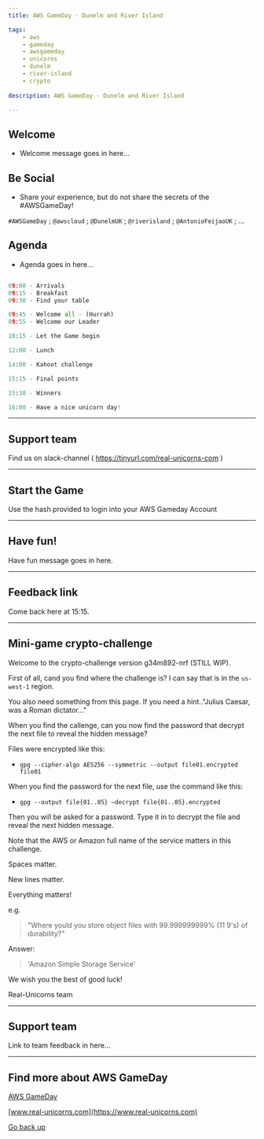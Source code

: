 ```yaml
---
title: AWS GameDay - Dunelm and River Island

tags:
    - aws
    - gameday
    - awsgameday
    - unicorns
    - dunelm
    - river-island
    - crypto
    
description: AWS GameDay - Dunelm and River Island

---
```


## Welcome

- Welcome message goes in here...

## Be Social

- Share your experience, but do not share the secrets of the #AWSGameDay!

`#AWSGameDay` ; `@awscloud` ; `@DunelmUK` ; `@riverisland` ; `@AntonioFeijaoUK` ; ... 

## Agenda

- Agenda goes in here...

```python

09:00 - Arrivals
09:15 - Breakfast
09:30 - Find your table

09:45 - Welcome all - (Hurrah)
09:55 - Welcome our Leader

10:15 - Let the Game begin

12:00 - Lunch

14:00 - Kahoot challenge

15:15 - Final points

15:30 - Winners

16:00 - Have a nice unicorn day!

```
---

## Support team

Find us on slack-channel ( https://tinyurl.com/real-unicorns-com )

---

## Start the Game

Use the hash provided to login into your AWS Gameday Account

---

## Have fun!

Have fun message goes in here.

---

## Feedback link

Come back here at 15:15.

---

## Mini-game crypto-challenge

Welcome to the crypto-challenge version g34m892-nrf (STILL WIP).

First of all, cand you find where the challenge is? I can say that is in the `us-west-1` region.

You also need something from this page. If you need a hint.."Julius Caesar, was a Roman dictator..."

When you find the callenge, can you now find the password that decrypt the next file to reveal the hidden message?

Files were encrypted like this:

 - `gpg --cipher-algo AES256 --symmetric --output file01.encrypted file01`

When you find the password for the next file, use the command like this:

 - `gpg --output file{01..05} —decrypt file{01..05}.encrypted`

Then you will be asked for a password. Type it in to decrypt the file and reveal the next hidden message. 

Note that the AWS or Amazon full name of the service matters in this challenge.

Spaces matter.

New lines matter.

Everything matters!

e.g.
> "Where yould you store object files with 99.999999999% (11 9's) of durability?"

Answer:
> 'Amazon Simple Storage Service'


We wish you the best of good luck!

Real-Unicorns team

---

## Support team

Link to team feedback in here...

---

## Find more about AWS GameDay

[AWS GameDay](https://aws.amazon.com/gameday/)

[www.real-unicorns.com](https://www.real-unicorns.com)

[Go back up](#welcome)


